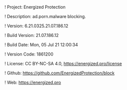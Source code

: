 ! Project: Energized Protection

! Description: ad.porn.malware blocking.

! Version: 6.21.0325.21.07.186.12

! Build Version: 21.07.186.12

! Build Date: Mon, 05 Jul 21 12:00:34

! Version Code: 1861200

! License: CC BY-NC-SA 4.0, https://energized.pro/license

! Github: https://github.com/EnergizedProtection/block

! Web: https://energized.pro
